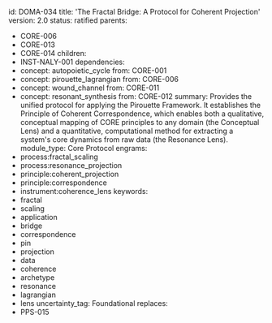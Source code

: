 id: DOMA-034
title: 'The Fractal Bridge: A Protocol for Coherent Projection'
version: 2.0
status: ratified
parents:
- CORE-006
- CORE-013
- CORE-014
children:
- INST-NALY-001
dependencies:
- concept: autopoietic_cycle
  from: CORE-001
- concept: pirouette_lagrangian
  from: CORE-006
- concept: wound_channel
  from: CORE-011
- concept: resonant_synthesis
  from: CORE-012
summary: Provides the unified protocol for applying the Pirouette Framework. It establishes
  the Principle of Coherent Correspondence, which enables both a qualitative, conceptual
  mapping of CORE principles to any domain (the Conceptual Lens) and a quantitative,
  computational method for extracting a system's core dynamics from raw data (the
  Resonance Lens).
module_type: Core Protocol
engrams:
- process:fractal_scaling
- process:resonance_projection
- principle:coherent_projection
- principle:correspondence
- instrument:coherence_lens
keywords:
- fractal
- scaling
- application
- bridge
- correspondence
- pin
- projection
- data
- coherence
- archetype
- resonance
- lagrangian
- lens
uncertainty_tag: Foundational
replaces:
- PPS-015